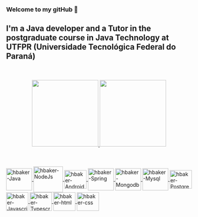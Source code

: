 ### Welcome to my gitHub 👋
## I'm a Java developer and a Tutor in the postgraduate course in Java Technology at UTFPR (Universidade Tecnológica Federal do Paraná)
<br/>
<br/>
<div align="center">
  <a href="https://github.com/hbakergo">
  <img height="180em" src="https://github-readme-stats.vercel.app/api?username=hbakergo&show_icons=true&theme=dark&include_all_commits=true&count_private=true"/>
  <img height="180em" src="https://github-readme-stats.vercel.app/api/top-langs/?username=hbakergo&layout=compact&langs_count=7&theme=dark"/>
</div>
<br>
<br>
<div style="display: inline_block"><br>
  <img align="center" alt="hbaker-Java" height="60" width="70" src="https://cdn.jsdelivr.net/gh/devicons/devicon/icons/java/java-original-wordmark.svg">
  <img align="center" alt="hbaker-NodeJs" height="70" width="80" src="https://cdn.jsdelivr.net/gh/devicons/devicon/icons/nodejs/nodejs-plain-wordmark.svg">
  <img align="center" alt="hbaker-Android" height="50" width="60" src="https://cdn.jsdelivr.net/gh/devicons/devicon/icons/android/android-original-wordmark.svg">
  <img align="center" alt="hbaker-Spring" height="60" width="70" src="https://cdn.jsdelivr.net/gh/devicons/devicon/icons/spring/spring-original-wordmark.svg">
  <img align="center" alt="hbaker-Mongodb" height="60" width="70" src="https://cdn.jsdelivr.net/gh/devicons/devicon/icons/mongodb/mongodb-original-wordmark.svg">
  <img align="center" alt="hbaker-Mysql" height="60" width="70" src="https://cdn.jsdelivr.net/gh/devicons/devicon/icons/mysql/mysql-original-wordmark.svg">
  <img align="center" alt="hbaker-Postgre" height="50" width="60" src="https://cdn.jsdelivr.net/gh/devicons/devicon/icons/postgresql/postgresql-original-wordmark.svg">
  <img align="center" alt="hbaker-Javascript" height="50" width="60" src="https://cdn.jsdelivr.net/gh/devicons/devicon/icons/javascript/javascript-original.svg">
  <img align="center" alt="hbaker-Typescript" height="50" width="60" src="https://cdn.jsdelivr.net/gh/devicons/devicon/icons/typescript/typescript-original.svg">
  <img align="center" alt="hbaker-html" height="50" width="60" src="https://cdn.jsdelivr.net/gh/devicons/devicon/icons/html5/html5-plain-wordmark.svg">
  <img align="center" alt="hbaker-css" height="50" width="60" src="https://cdn.jsdelivr.net/gh/devicons/devicon/icons/css3/css3-plain-wordmark.svg">
</div>
